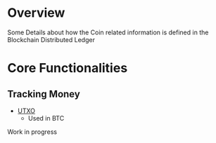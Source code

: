
# Overview 

Some Details about how the Coin related information is defined in the Blockchain Distributed Ledger 

# Core Functionalities 

## Tracking Money 

- [UTXO](UTXO_vs_AccountBalance_Dec2018) 
  - Used in BTC 










Work in progress 

